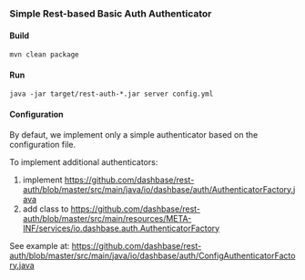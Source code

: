 ### Simple Rest-based Basic Auth Authenticator

#### Build

```
mvn clean package
```

#### Run

```
java -jar target/rest-auth-*.jar server config.yml
```

#### Configuration

By defaut, we implement only a simple authenticator based on the configuration file.

To implement additional authenticators:

1. implement https://github.com/dashbase/rest-auth/blob/master/src/main/java/io/dashbase/auth/AuthenticatorFactory.java
2. add class to https://github.com/dashbase/rest-auth/blob/master/src/main/resources/META-INF/services/io.dashbase.auth.AuthenticatorFactory

See example at: https://github.com/dashbase/rest-auth/blob/master/src/main/java/io/dashbase/auth/ConfigAuthenticatorFactory.java
